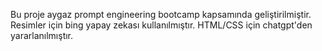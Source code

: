 <p text-align: justify>Bu proje aygaz prompt engineering bootcamp kapsamında geliştirilmiştir. Resimler için bing yapay zekası kullanılmıştır. HTML/CSS için chatgpt'den yararlanılmıştır.</p>
